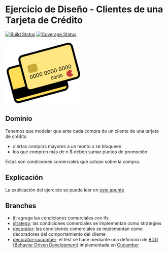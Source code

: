 
# Ejercicio de Diseño - Clientes de una Tarjeta de Crédito

[![Build Status](https://travis-ci.org/uqbar-project/eg-tarjeta-credito-xtend.svg?branch=decorator-strategies)](https://travis-ci.org/uqbar-project/eg-tarjeta-credito-xtend) [![Coverage Status](https://coveralls.io/repos/github/uqbar-project/eg-tarjeta-credito-xtend/badge.svg?branch=decorator-strategies&service=github)](https://coveralls.io/github/uqbar-project/eg-tarjeta-credito-xtend?branch=decorator-strategies&service=github)

<img src="images/creditCard.png" height="198" width="240"/>

## Dominio
Tenemos que modelar que ante cada compra de un cliente de una tarjeta de crédito

* ciertas compras mayores a un monto x se bloqueen
* los que compren más de n $ deben sumar puntos de promoción

Estas son condiciones comerciales que actúan sobre la compra.

## Explicación
La explicación del ejercicio se puede leer en [este apunte](https://docs.google.com/document/d/1CRKpt1pFyu6HOjRZF6EHkT8X96cRWclq9syxbJVeIVM/edit?usp=sharing)

## Branches

* [if](https://github.com/uqbar-project/eg-tarjeta-credito-xtend/tree/if): agrega las condiciones comerciales con ifs
* [strategy](https://github.com/uqbar-project/eg-tarjeta-credito-xtend/tree/strategy): las condiciones comerciales se implementan como strategies
* [decorator](https://github.com/uqbar-project/eg-tarjeta-credito-xtend/tree/decorator): las condiciones comerciales se implementan como decoradores del comportamiento del cliente
 * [decorator-cucumber](https://github.com/uqbar-project/eg-tarjeta-credito-xtend/tree/decorator-cucumber): el test se hace mediante una definición de [BDD (Behavior Driven Development)](https://en.wikipedia.org/wiki/Behavior-driven_development) implementada en [Cucumber](https://cucumber.io/)

